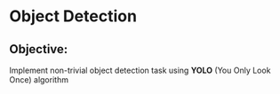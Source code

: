 # Object Detection

## Objective:
Implement non-trivial object detection task using **YOLO** (You Only Look Once) algorithm





